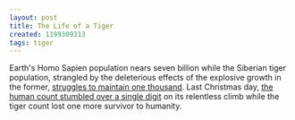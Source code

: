 ```yaml
---
layout: post
title: The Life of a Tiger
created: 1199309313
tags: tiger
---
```

Earth's Homo Sapien population nears seven billion while the Siberian tiger population, strangled by the deleterious effects of the explosive growth in the former, <a href="http://english.peopledaily.com.cn/200507/22/eng20050722_197734.html" rel="external">struggles to maintain one thousand</a>. Last Christmas day, <a href="http://www.sfgate.com/cgi-bin/article.cgi?f=/chronicle/archive/2007/12/26/MN0LU4M2T.DTL" rel="external">the human count stumbled over a single digit</a> on its relentless climb while the tiger count lost one more survivor to humanity. 
